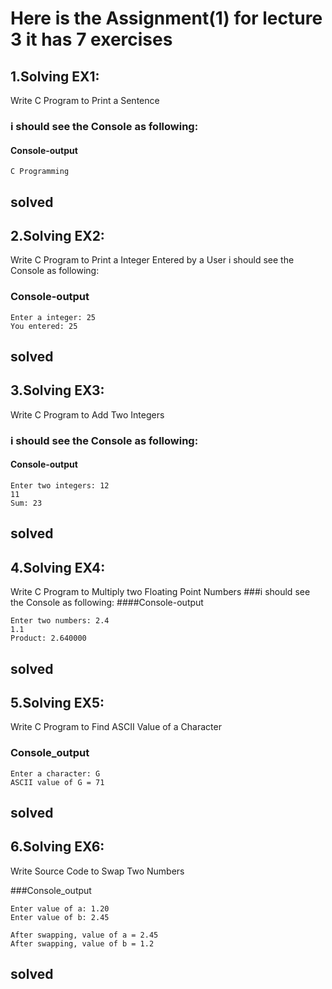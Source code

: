 # Here is the Assignment(1) for lecture 3 it has 7 exercises 

## 1.Solving EX1:

Write C Program to Print a Sentence


### i should see the Console as following:

#### Console-output

	C Programming
solved 
------------------------------------------------------------
## 2.Solving EX2:

Write C Program to Print a Integer Entered by a User
i should see the Console as following:
### Console-output

	Enter a integer: 25
	You entered: 25
solved 
------------------------------------------------------------

## 3.Solving EX3:

Write C Program to Add Two Integers

### i should see the Console as following:
#### Console-output

	Enter two integers: 12
	11
	Sum: 23

solved 
------------------------------------------------------------

## 4.Solving EX4:

Write C Program to Multiply two Floating Point Numbers
###i should see the Console as following:
####Console-output


	Enter two numbers: 2.4
	1.1
	Product: 2.640000

solved 
------------------------------------------------------------

## 5.Solving EX5:

Write C Program to Find ASCII Value of a Character

### Console_output

	Enter a character: G
	ASCII value of G = 71
	
solved 
------------------------------------------------------------

## 6.Solving EX6:

Write Source Code to Swap Two Numbers

###Console_output


	Enter value of a: 1.20
	Enter value of b: 2.45
	
	After swapping, value of a = 2.45
	After swapping, value of b = 1.2


	
solved 
------------------------------------------------------------